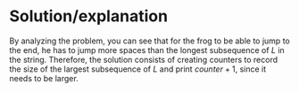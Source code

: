 # Solution/explanation

By analyzing the problem, you can see that for the frog to be able to jump to the end, he has to jump more spaces than the longest subsequence of $L$ in the string. Therefore, the solution consists of creating counters to record the size of the largest subsequence of $L$ and print $counter+1$, since it needs to be larger.
